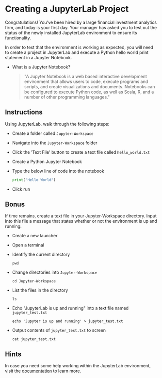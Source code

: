 # Creating a JupyterLab Project

Congratulations! You've been hired by a large financial investment analytics firm, and today is your first day. Your manager has asked you to test out the status of the newly installed JupyterLab environment to ensure its functionality.

In order to test that the environment is working as expected, you will need to create a project in JupyterLab and execute a Python hello world print statement in a Jupyter Notebook.

* What is a Jupyter Notebook?

  > "A Jupyter Notebook is a web based interactive development environment that allows users to code, execute programs and scripts, and create visualizations and documents. Notebooks can be configured to execute Python code, as well as Scala, R, and a number of other programming languages."

## Instructions

Using JupyterLab, walk through the following steps:

* Create a folder called `Jupyter-Workspace`

* Navigate into the `Jupyter-Workspace` folder

* Click the 'Text File' button to create a text file called `hello_world.txt`

* Create a Python Jupyter Notebook

* Type the below line of code into the notebook

    ```python
    print("Hello World")
    ```

* Click run

## Bonus

If time remains, create a text file in your Jupyter-Workspace directory. Input into this file a message that states whether or not the environment is up and running.

* Create a new launcher

* Open a terminal

* Identify the current directory

    ```shell
    pwd
    ```

* Change directories into `Jupyter-Workspace`

    ```shell
    cd Jupyter-Workspace
    ```

* List the files in the directory

    ```shell
    ls
    ```

* Echo "JupyterLab is up and running" into a text file named `jupyter_test.txt`

    ```shell
    echo 'Jupyter is up and running' > jupyter_test.txt
    ```

* Output contents of `jupyter_test.txt` to screen

    ```shell
    cat jupyter_test.txt
    ```

## Hints

In case you need some help working within the JupyterLab environment, visit the [documentation](https://jupyterlab.readthedocs.io/en/stable/user/interface.html#) to learn more.
